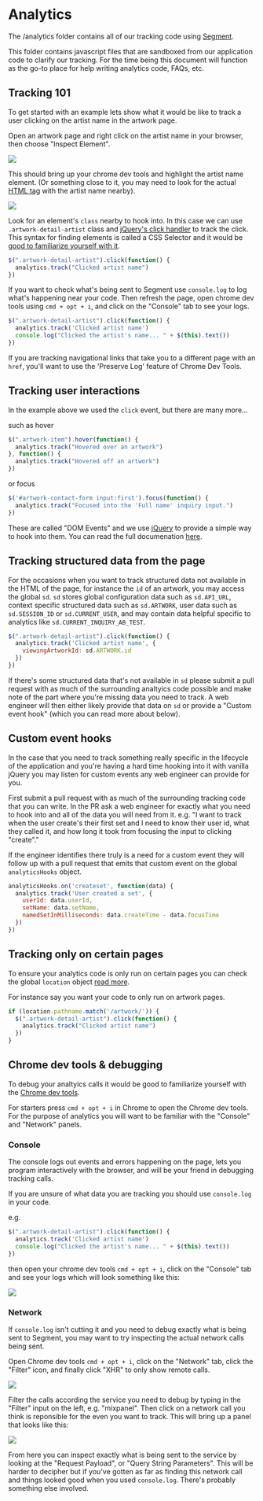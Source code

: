 # Analytics

The /analytics folder contains all of our tracking code using [Segment](https://segment.com/).

This folder contains javascript files that are sandboxed from our application code to clarify our tracking. For the time being this document will function as the go-to place for help writing analytics code, FAQs, etc.

## Tracking 101

To get started with an example lets show what it would be like to track a user clicking on the artist name in the artwork page.

Open an artwork page and right click on the artist name in your browser, then choose "Inspect Element".

![](https://s3.amazonaws.com/f.cl.ly/items/3W3u210t3Q2T2x0t2M0h/Image%202015-04-14%20at%2012.40.40%20PM.png)

This should bring up your chrome dev tools and highlight the artist name element. (Or something close to it, you may need to look for the actual [HTML tag](https://www.wikiwand.com/en/HTML_element) with the artist name nearby).

![](https://s3.amazonaws.com/f.cl.ly/items/0s2r1q2F2N0K2k2G430D/Image%202015-04-14%20at%2012.43.59%20PM.png)

Look for an element's `class` nearby to hook into. In this case we can use `.artwork-detail-artist` class and [jQuery's click handler](http://api.jquery.com/click/) to track the click. This syntax for finding elements is called a CSS Selector and it would be [good to familiarize yourself with it](http://www.webteacher.ws/2011/12/07/css-selectors-101/).

````javascript
$(".artwork-detail-artist").click(function() {
  analytics.track("Clicked artist name")
})
````

If you want to check what's being sent to Segment use `console.log` to log what's happening near your code. Then refresh the page, open chrome dev tools using `cmd + opt + i`, and click on the "Console" tab to see your logs.

````javascript
$(".artwork-detail-artist").click(function() {
  analytics.track('Clicked artist name')
  console.log("Clicked the artist's name... " + $(this).text())
})
````

If you are tracking navigational links that take you to a different page with an `href`, you'll want to use the 'Preserve Log' feature of Chrome Dev Tools.

## Tracking user interactions

In the example above we used the `click` event, but there are many more...

such as hover

````javascript
$(".artwork-item").hover(function() {
  analytics.track("Hovered over an artwork")
}, function() {
  analytics.track("Hovered off an artwork")
})
````

or focus

````javascript
$('#artwork-contact-form input:first').focus(function() {
  analytics.track("Focused into the 'Full name' inquiry input.")
})
````

These are called "DOM Events" and we use [jQuery](https://jquery.com/) to provide a simple way to hook into them. You can read the full documenation [here](http://api.jquery.com/category/events/).

## Tracking structured data from the page

For the occasions when you want to track structured data not available in the HTML of the page, for instance the `id` of an artwork, you may access the global `sd`. `sd` stores global configuration data such as `sd.API_URL`, context specific structured data such as `sd.ARTWORK`, user data such as `sd.SESSION_ID` or `sd.CURRENT_USER`, and may contain data helpful specific to analytics like `sd.CURRENT_INQUIRY_AB_TEST`.

````javascript
$(".artwork-detail-artist").click(function() {
  analytics.track('Clicked artist name', {
    viewingArtworkId: sd.ARTWORK.id
  })
})
````

If there's some structured data that's not available in `sd` please submit a pull request with as much of the surrounding analtyics code possible and make note of the part where you're missing data you need to track. A web engineer will then either likely provide that data on `sd` or provide a "Custom event hook" (which you can read more about below).

## Custom event hooks

In the case that you need to track something really specific in the lifecycle of the application and you're having a hard time hooking into it with vanilla jQuery you may listen for custom events any web engineer can provide for you.

First submit a pull request with as much of the surrounding tracking code that you can write. In the PR ask a web engineer for exactly what you need to hook into and all of the data you will need from it. e.g. "I want to track when the user create's their first set and I need to know their user id, what they called it, and how long it took from focusing the input to clicking "create"."

If the engineer identifies there truly is a need for a custom event they will follow up with a pull request that emits that custom event on the global `analyticsHooks` object.

````javascript
analyticsHooks.on('createset', function(data) {
  analytics.track('User created a set', {
    userId: data.userId,
    setName: data.setName,
    namedSetInMilliseconds: data.createTime - data.focusTime
  })
})
````

## Tracking only on certain pages

To ensure your analytics code is only run on certain pages you can
check the global `location` object [read more](https://developer.mozilla.org/en-US/docs/Web/API/Window/location).

For instance say you want your code to only run on artwork pages.

````javascript
if (location.pathname.match('/artwork/')) {
  $(".artwork-detail-artist").click(function() {
    analytics.track("Clicked artist name")
  })
}
````

## Chrome dev tools & debugging

To debug your analtyics calls it would be good to familiarize yourself with the [Chrome dev tools](https://developer.chrome.com/devtools).

For starters press `cmd + opt + i` in Chrome to open the Chrome dev tools. For the purpose of analytics you will want to be familiar with the "Console" and "Network" panels.

### Console

The console logs out events and errors happening on the page, lets you program interactively with the browser, and will be your friend in debugging tracking calls.

If you are unsure of what data you are tracking you should use `console.log` in your code.

e.g.

````javascript
$(".artwork-detail-artist").click(function() {
  analytics.track('Clicked artist name')
  console.log("Clicked the artist's name... " + $(this).text())
})
````

then open your chrome dev tools `cmd + opt + i`, click on the "Console" tab and see your logs which will look something like this:

![](https://s3.amazonaws.com/f.cl.ly/items/2n2v3i2a451L3D290Z46/Image%202015-04-14%20at%201.06.22%20PM.png)

### Network

If `console.log` isn't cutting it and you need to debug exactly what is being sent to Segment, you may want to try inspecting the actual network calls being sent.

Open Chrome dev tools `cmd + opt + i`, click on the "Network" tab, click the "Filter" icon, and finally click "XHR" to only show remote calls.

![](https://s3.amazonaws.com/f.cl.ly/items/2Z2K0X1E3d0O141D1d1n/Image%202015-04-14%20at%201.09.48%20PM.png)

Filter the calls according the service you need to debug by typing in the "Filter" input on the left, e.g. "mixpanel". Then click on a network call you think is reponsible for the even you want to track. This will bring up a panel that looks like this:

![](https://s3.amazonaws.com/f.cl.ly/items/1p3M3N3o3O3z0s0P2C28/Image%202015-04-14%20at%201.20.24%20PM.png)

From here you can inspect exactly what is being sent to the service by looking at the "Request Payload", or "Query String Parameters". This will be harder to decipher but if you've gotten as far as finding this network call and things looked good when you used `console.log`. There's probably something else involved.

